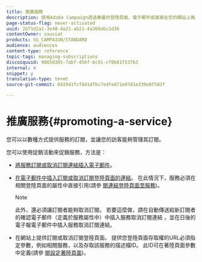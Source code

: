 ```yaml
---
title: 推廣服務
description: 使用Adobe Campaign透過專屬的登陸頁面、電子郵件或直接在您的網站上推廣服務並吸引客戶。
page-status-flag: never-activated
uuid: 2b71d2a1-3e48-4a21-ab21-4a360abc1d36
contentOwner: sauviat
products: SG_CAMPAIGN/STANDARD
audience: audiences
content-type: reference
topic-tags: managing-subscriptions
discoiquuid: 98650305-7abf-456f-8c91-cf0b61f53763
internal: n
snippet: y
translation-type: tm+mt
source-git-commit: 041941fcf041dfbc7edfed71e07d1e339e8f503f

---
```



# 推廣服務{#promoting-a-service}

您可以以數種方式提供服務的訂閱，並讓您的訪客能夠管理其訂閱。

您可以使用促銷活動來促銷服務，方法是：

* [將服務訂閱或取消訂閱連結插入電子郵件](../../designing/using/links.md#inserting-a-link)。

* [在電子郵件中插入訂閱或取消訂閱登陸頁面的連結](../../designing/using/links.md)。 在此情況下，服務必須在相關登陸頁面的屬性中直接引用(請參 [閱連結登陸頁面至服務](../../channels/using/configuring-landing-page.md#linking-a-landing-page-to-a-service))。

   >[!NOTE]
   >
   >此外，還必須讓訂閱者能夠取消訂閱。 若要這麼做，請在自動傳送給新訂閱者的確認電子郵件（定義於服務屬性中）中插入服務取消訂閱連結 <b></b> ，並在日後的電子報電子郵件中插入服務取消訂閱連結。

* 在網站上提供訂閱或取消訂閱登陸頁面。 提供您登陸頁面存取權的URL必須指定參數，例如相關服務，以及存取該服務的描述檔ID。 此ID可在著陸頁面參數中定義(請參 [閱設定著陸頁面](../../channels/using/configuring-landing-page.md))。
